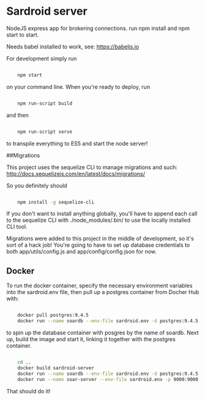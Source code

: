 # Sardroid server

NodeJS express app for brokering connections. run npm install and npm start to start.

Needs babel installed to work, see: https://babeljs.io

For development simply run

```sh

    npm start

```

on your command line. When you're ready to deploy, run

```sh

    npm run-script build

```

and then

```sh

    npm run-script serve

```

to transpile everything to ES5 and start the node server!

##Migrations

This project uses the sequelize CLI to manage migrations and such: http://docs.sequelizejs.com/en/latest/docs/migrations/

So you definitely should

```sh

    npm install -g sequelize-cli

```

If you don't want to install anything globally, you'll have to append each call to the sequelize CLI with ./node_modules/.bin/ to use the locally installed CLI tool.

Migrations were added to this project in the middle of development, so it's sort of a hack job! You're going to have to set up database credentials to both app/utils/config.js and app/config/config.json for now.

## Docker

To run the docker container, specify the necessary environment variables into the sardroid.env file, then pull
up a postgres container from Docher Hub with:


```sh

    docker pull postgres:9.4.5
    docker run --name soardb --env-file sardroid.env -d postgres:9.4.5

```

to spin up the database container with posgres by the name of soardb. Next up, build the image and start it,
linking it together with the postgres container.


```sh

    cd ..
    docker build sardroid-server
    docker run --name soardb --env-file sardroid.env -d postgres:9.4.5
    docker run --name soar-server --env-file sardroid.env -p 9000:9000 --link soardb:postgres -d <DOCKER-IMAGE-ID>

```

That should do it!
